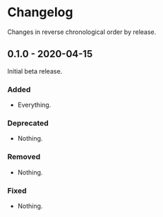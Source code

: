 # Changelog

Changes in reverse chronological order by release.


## 0.1.0 - 2020-04-15

Initial beta release.

### Added

- Everything.

### Deprecated

- Nothing.

### Removed

- Nothing.

### Fixed

- Nothing.
